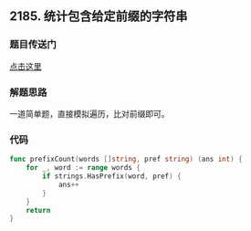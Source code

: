 ## 2185. 统计包含给定前缀的字符串

### 题目传送门

[点击这里](https://leetcode.cn/problems/counting-words-with-a-given-prefix/)

### 解题思路

一道简单题，直接模拟遍历，比对前缀即可。

### 代码

```go
func prefixCount(words []string, pref string) (ans int) {
	for _, word := range words {
		if strings.HasPrefix(word, pref) {
			ans++
		}
	}
	return
}

```